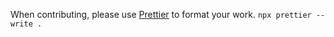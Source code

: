 When contributing, please use [Prettier](https://prettier.io/) to format your work.
`npx prettier --write .`
